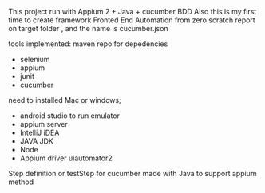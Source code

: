 This project run with Appium 2 + Java + cucumber BDD
Also this is my first time to create framework Fronted End Automation from zero scratch
report on target folder , and the name is cucumber.json

tools implemented:
maven repo for depedencies
- selenium
- appium
- junit
- cucumber

need to installed Mac or windows;
- android studio to run emulator
- appium server
- IntelliJ iDEA
- JAVA JDK
- Node
- Appium driver uiautomator2

Step definition or testStep for cucumber made with Java to support appium method